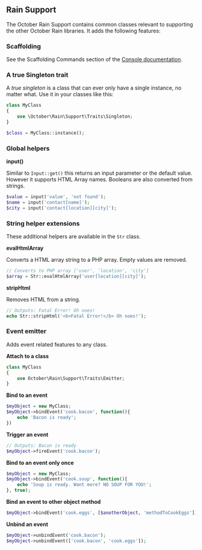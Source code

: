 ## Rain Support

The October Rain Support contains common classes relevant to supporting the other October Rain libraries. It adds the following features:

### Scaffolding

See the Scaffolding Commands section of the [Console documentation](https://github.com/octobercms/docs/blob/master/advanced-console.md).

### A true Singleton trait

A *true singleton* is a class that can ever only have a single instance, no matter what. Use it in your classes like this:

```php
class MyClass
{
    use \October\Rain\Support\Traits\Singleton;
}

$class = MyClass::instance();
```

### Global helpers

**input()**

Similar to `Input::get()` this returns an input parameter or the default value. However it supports HTML Array names. Booleans are also converted from strings.
```php
$value = input('value', 'not found');
$name = input('contact[name]');
$city = input('contact[location][city]');
```

### String helper extensions

These additional helpers are available in the `Str` class.

**evalHtmlArray**

Converts a HTML array string to a PHP array. Empty values are removed.

```php
// Converts to PHP array ['user', 'location', 'city']
$array = Str::evalHtmlArray('user[location][city]');
```

**stripHtml**

Removes HTML from a string.
```php
// Outputs: Fatal Error! Oh noes!
echo Str::stripHtml('<b>Fatal Error!</b> Oh noes!');
```

### Event emitter

Adds event related features to any class.

**Attach to a class**

```php
class MyClass
{
    use October\Rain\Support\Traits\Emitter;
}
```

**Bind to an event**

```php
$myObject = new MyClass;
$myObject->bindEvent('cook.bacon', function(){
    echo 'Bacon is ready';
})
```

**Trigger an event**

```php
// Outputs: Bacon is ready
$myObject->fireEvent('cook.bacon');
```

**Bind to an event only once**

```php
$myObject = new MyClass;
$myObject->bindEvent('cook.soup', function(){
    echo 'Soup is ready. Want more? NO SOUP FOR YOU!';
}, true);
```

**Bind an event to other object method**

```php
$myObject->bindEvent('cook.eggs', [$anotherObject, 'methodToCookEggs']);
```

**Unbind an event**

```php
$myObject->unbindEvent('cook.bacon');
$myObject->unbindEvent(['cook.bacon', 'cook.eggs']);
```